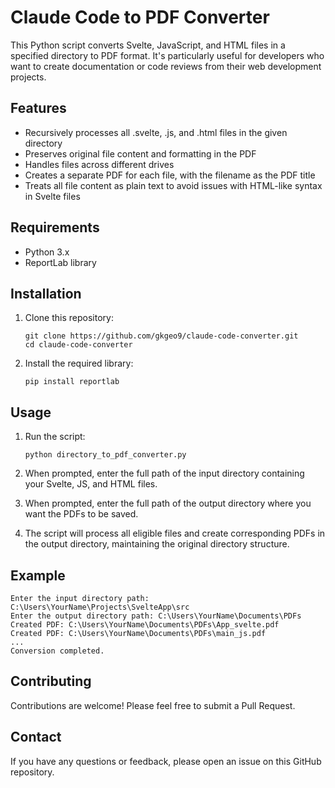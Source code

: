 # Claude Code to PDF Converter

This Python script converts Svelte, JavaScript, and HTML files in a specified directory to PDF format. It's particularly useful for developers who want to create documentation or code reviews from their web development projects.

## Features

- Recursively processes all .svelte, .js, and .html files in the given directory
- Preserves original file content and formatting in the PDF
- Handles files across different drives
- Creates a separate PDF for each file, with the filename as the PDF title
- Treats all file content as plain text to avoid issues with HTML-like syntax in Svelte files

## Requirements

- Python 3.x
- ReportLab library

## Installation

1. Clone this repository:
   ```
   git clone https://github.com/gkgeo9/claude-code-converter.git
   cd claude-code-converter
   ```

2. Install the required library:
   ```
   pip install reportlab
   ```

## Usage

1. Run the script:
   ```
   python directory_to_pdf_converter.py
   ```

2. When prompted, enter the full path of the input directory containing your Svelte, JS, and HTML files.

3. When prompted, enter the full path of the output directory where you want the PDFs to be saved.

4. The script will process all eligible files and create corresponding PDFs in the output directory, maintaining the original directory structure.

## Example

```
Enter the input directory path: C:\Users\YourName\Projects\SvelteApp\src
Enter the output directory path: C:\Users\YourName\Documents\PDFs
Created PDF: C:\Users\YourName\Documents\PDFs\App_svelte.pdf
Created PDF: C:\Users\YourName\Documents\PDFs\main_js.pdf
...
Conversion completed.
```

## Contributing

Contributions are welcome! Please feel free to submit a Pull Request.


## Contact

If you have any questions or feedback, please open an issue on this GitHub repository.
